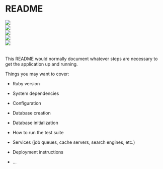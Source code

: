 # README

<img src="https://user-images.githubusercontent.com/96903120/258922149-512c8582-0ad4-4074-a39d-44d7111c0333.PNG">
<br/>
<img src="https://user-images.githubusercontent.com/96903120/258922346-8851a18f-c45b-44a4-976a-0e420063d1d0.PNG">
<br/>
<img src="https://user-images.githubusercontent.com/96903120/258922495-bbbf2d6c-c2c3-4c66-ae5f-92ad6a5b473e.PNG">
<br/>
<img src="https://user-images.githubusercontent.com/96903120/258922586-1f67531c-f0e8-4ba5-84d2-55038b6803f6.PNG">
<br/>
<img src="https://user-images.githubusercontent.com/96903120/258922693-fdc083a7-25a9-483c-8a23-c5ca36743480.PNG">
<br/>
<br/>
<br/>
This README would normally document whatever steps are necessary to get the
application up and running.

Things you may want to cover:

* Ruby version

* System dependencies

* Configuration

* Database creation

* Database initialization

* How to run the test suite

* Services (job queues, cache servers, search engines, etc.)

* Deployment instructions

* ...
